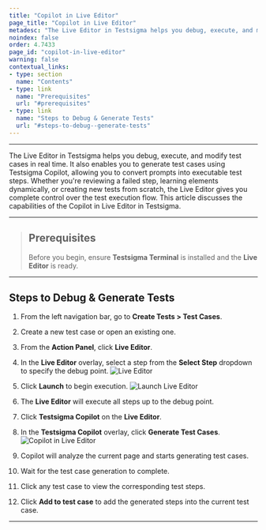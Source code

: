 ```yaml
---
title: "Copilot in Live Editor"
page_title: "Copilot in Live Editor"
metadesc: "The Live Editor in Testsigma helps you debug, execute, and modify test cases in real time. It also enables you to generate test cases using Testsigma Copilot"
noindex: false
order: 4.7433
page_id: "copilot-in-live-editor"
warning: false
contextual_links:
- type: section
  name: "Contents"
- type: link
  name: "Prerequisites"
  url: "#prerequisites"
- type: link
  name: "Steps to Debug & Generate Tests"
  url: "#steps-to-debug--generate-tests"
---
```


---

The Live Editor in Testsigma helps you debug, execute, and modify test cases in real time. It also enables you to generate test cases using Testsigma Copilot, allowing you to convert prompts into executable test steps. Whether you're reviewing a failed step, learning elements dynamically, or creating new tests from scratch, the Live Editor gives you complete control over the test execution flow. This article discusses the capabilities of the Copilot in Live Editor in Testsigma.

---

> ## **Prerequisites**
>
> Before you begin, ensure **Testsigma Terminal** is installed and the **Live Editor** is ready.

---

## **Steps to Debug & Generate Tests**

1. From the left navigation bar, go to **Create Tests > Test Cases**.

2. Create a new test case or open an existing one.

3. From the **Action Panel**, click **Live Editor**.

4. In the **Live Editor** overlay, select a step from the **Select Step** dropdown to specify the debug point.
   ![Live Editor](https://s3.amazonaws.com/static-docs.testsigma.com/new_images/projects/Atto_Testsigma/Live_Editor_Action_Bar.png)

5. Click **Launch** to begin execution.
   ![Launch Live Editor](https://s3.amazonaws.com/static-docs.testsigma.com/new_images/projects/Atto_Testsigma/Launch_Live_Editor_Web.png)

6. The **Live Editor** will execute all steps up to the debug point.

7. Click **Testsigma Copilot** on the **Live Editor**.

8. In the **Testsigma Copilot** overlay, click **Generate Test Cases**.
   ![Copilot in Live Editor](https://s3.amazonaws.com/static-docs.testsigma.com/new_images/projects/Atto_Testsigma/Copilot_in_Live_Editor.png)

9.  Copilot will analyze the current page and starts generating test cases.

10. Wait for the test case generation to complete.

11. Click any test case to view the corresponding test steps.

12. Click **Add to test case** to add the generated steps into the current test case.

---